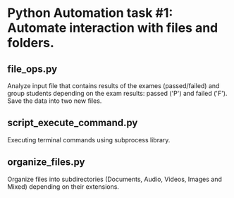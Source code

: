 # Python Automation task #1: Automate interaction with files and folders.

## file_ops.py

Analyze input file that contains results of the exames (passed/failed) and group students depending on the exam results: passed ('P') and failed ('F').
Save the data into two new files.

## script_execute_command.py

Executing terminal commands using subprocess library.

## organize_files.py

Organize files into subdirectories (Documents, Audio, Videos, Images and Mixed) depending on their extensions.
